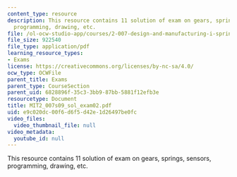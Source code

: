 ```yaml
---
content_type: resource
description: This resource contains 11 solution of exam on gears, springs, sensors,
  programming, drawing, etc.
file: /ol-ocw-studio-app/courses/2-007-design-and-manufacturing-i-spring-2009/e9c020dc00f6d6f5d42e1d26497be0fc_MIT2_007s09_sol_exam02.pdf
file_size: 922540
file_type: application/pdf
learning_resource_types:
- Exams
license: https://creativecommons.org/licenses/by-nc-sa/4.0/
ocw_type: OCWFile
parent_title: Exams
parent_type: CourseSection
parent_uid: 6828896f-35c3-3bb9-87bb-5881f12efb3e
resourcetype: Document
title: MIT2_007s09_sol_exam02.pdf
uid: e9c020dc-00f6-d6f5-d42e-1d26497be0fc
video_files:
  video_thumbnail_file: null
video_metadata:
  youtube_id: null
---
```

This resource contains 11 solution of exam on gears, springs, sensors, programming, drawing, etc.